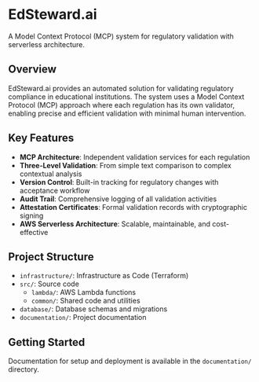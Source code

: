 # EdSteward.ai

A Model Context Protocol (MCP) system for regulatory validation with serverless architecture.

## Overview

EdSteward.ai provides an automated solution for validating regulatory compliance in educational institutions. The system uses a Model Context Protocol (MCP) approach where each regulation has its own validator, enabling precise and efficient validation with minimal human intervention.

## Key Features

- **MCP Architecture**: Independent validation services for each regulation
- **Three-Level Validation**: From simple text comparison to complex contextual analysis
- **Version Control**: Built-in tracking for regulatory changes with acceptance workflow
- **Audit Trail**: Comprehensive logging of all validation activities
- **Attestation Certificates**: Formal validation records with cryptographic signing
- **AWS Serverless Architecture**: Scalable, maintainable, and cost-effective

## Project Structure

- `infrastructure/`: Infrastructure as Code (Terraform)
- `src/`: Source code
  - `lambda/`: AWS Lambda functions
  - `common/`: Shared code and utilities
- `database/`: Database schemas and migrations
- `documentation/`: Project documentation

## Getting Started

Documentation for setup and deployment is available in the `documentation/` directory.
